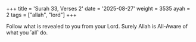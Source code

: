 +++
title = 'Surah 33, Verses 2'
date = '2025-08-27'
weight = 3535
ayah = 2
tags = ["allah", "lord"]
+++

Follow what is revealed to you from your Lord. Surely Allah is All-Aware of what you ˹all˺ do.